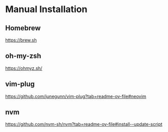 # Manual Installation

## Homebrew
https://brew.sh

## oh-my-zsh
https://ohmyz.sh/

## vim-plug
https://github.com/junegunn/vim-plug?tab=readme-ov-file#neovim

## nvm
https://github.com/nvm-sh/nvm?tab=readme-ov-file#install--update-script

